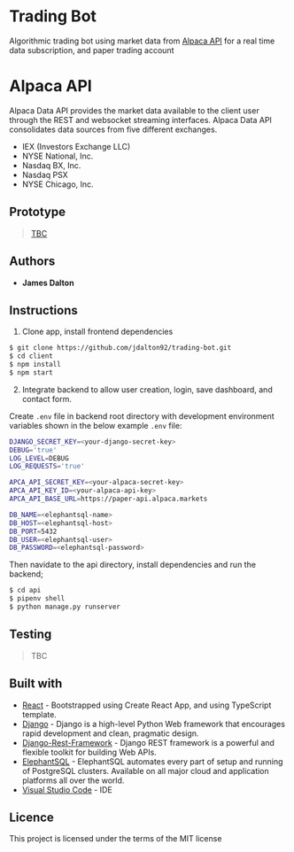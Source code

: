 # **Trading Bot**

Algorithmic trading bot using market data from [Alpaca API](https://alpaca.markets/docs/api-documentation/) for a real time data subscription, and paper trading account


# **Alpaca API**

Alpaca Data API provides the market data available to the client user through the REST and websocket streaming interfaces. Alpaca Data API consolidates data sources from five different exchanges.

- IEX (Investors Exchange LLC)
- NYSE National, Inc.
- Nasdaq BX, Inc.
- Nasdaq PSX
- NYSE Chicago, Inc.

## Prototype

> [TBC]()

## Authors

- **James Dalton**

## Instructions

1. Clone app, install frontend dependencies

```sh
$ git clone https://github.com/jdalton92/trading-bot.git
$ cd client
$ npm install
$ npm start
```

2. Integrate backend to allow user creation, login, save dashboard, and contact form.

Create `.env` file in backend root directory with development environment variables shown in the below example `.env` file:

```sh
DJANGO_SECRET_KEY=<your-django-secret-key>
DEBUG='true'
LOG_LEVEL=DEBUG
LOG_REQUESTS='true'

APCA_API_SECRET_KEY=<your-alpaca-secret-key>
APCA_API_KEY_ID=<your-alpaca-api-key>
APCA_API_BASE_URL=https://paper-api.alpaca.markets

DB_NAME=<elephantsql-name>
DB_HOST=<elephantsql-host>
DB_PORT=5432
DB_USER=<elephantsql-user>
DB_PASSWORD=<elephantsql-password>
```

Then navidate to the api directory, install dependencies and run the backend;

```sh
$ cd api
$ pipenv shell
$ python manage.py runserver
```

## Testing

> TBC

## Built with

- [React](https://create-react-app.dev/docs/adding-typescript/) - Bootstrapped using Create React App, and using TypeScript template.
- [Django](https://nodejs.org/en/) - Django is a high-level Python Web framework that encourages rapid development and clean, pragmatic design.
- [Django-Rest-Framework](https://www.django-rest-framework.org/) - Django REST framework is a powerful and flexible toolkit for building Web APIs.
- [ElephantSQL](https://www.elephantsql.com/) - ElephantSQL automates every part of setup and running of PostgreSQL clusters. Available on all major cloud and application platforms all over the world.
- [Visual Studio Code](https://code.visualstudio.com/) - IDE

## Licence

This project is licensed under the terms of the MIT license

